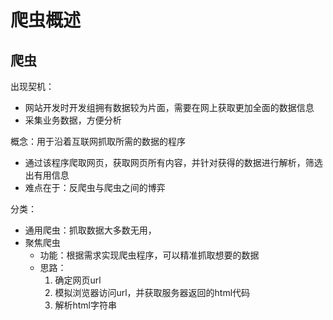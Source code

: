# 爬虫概述

## 爬虫
出现契机：
- 网站开发时开发组拥有数据较为片面，需要在网上获取更加全面的数据信息
- 采集业务数据，方便分析

概念：用于沿着互联网抓取所需的数据的程序
- 通过该程序爬取网页，获取网页所有内容，并针对获得的数据进行解析，筛选出有用信息
- 难点在于：反爬虫与爬虫之间的博弈

分类：
- 通用爬虫：抓取数据大多数无用，
- 聚焦爬虫
  - 功能：根据需求实现爬虫程序，可以精准抓取想要的数据
  - 思路：
    1. 确定网页url
    2. 模拟浏览器访问url，并获取服务器返回的html代码
    3. 解析html字符串